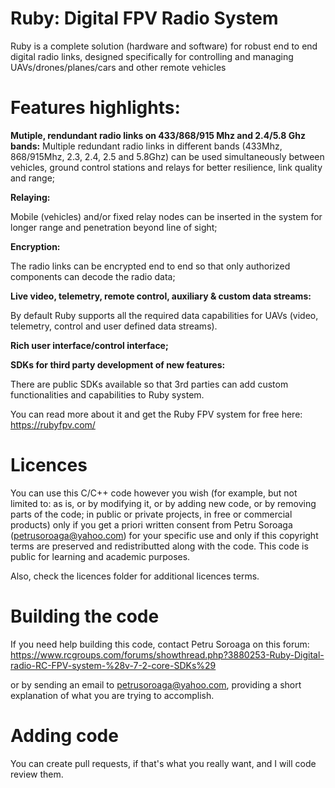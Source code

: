 # Ruby: Digital FPV Radio System
Ruby is a complete solution (hardware and software) for robust end to end digital radio links, designed specifically for controlling and managing UAVs/drones/planes/cars and other remote vehicles

# Features highlights:

<B>Mutiple, rendundant radio links on 433/868/915 Mhz and 2.4/5.8 Ghz bands:</B>
Multiple redundant radio links in different bands (433Mhz, 868/915Mhz, 2.3, 2.4, 2.5 and 5.8Ghz) can be used simultaneously between vehicles, ground control stations and relays for better resilience, link quality and range;

<B>Relaying:</B>

Mobile (vehicles) and/or fixed relay nodes can be inserted in the system for longer range and penetration beyond line of sight;

<B>Encryption:</B>

The radio links can be encrypted end to end so that only authorized components can decode the radio data;

<B>Live video, telemetry, remote control, auxiliary & custom data streams:</B>

By default Ruby supports all the required data capabilities for UAVs (video, telemetry, control and user defined data streams).

<B>Rich user interface/control interface;</B>

<B>SDKs for third party development of new features:</B>

There are public SDKs available so that 3rd parties can add custom functionalities and capabilities to Ruby system.


You can read more about it and get the Ruby FPV system for free here: https://rubyfpv.com/

# Licences

You can use this C/C++ code however you wish (for example, but not limited to: as is, or by modifying it, or by adding new code, or by removing parts of the code; in public or private projects, in free or commercial products) only if you get a priori written consent from Petru Soroaga (petrusoroaga@yahoo.com) for your specific use and only if this copyright terms are preserved and redistributted along with the code.
This code is public for learning and academic purposes.

Also, check the licences folder for additional licences terms.

# Building the code

If you need help building this code, contact Petru Soroaga on this forum:
https://www.rcgroups.com/forums/showthread.php?3880253-Ruby-Digital-radio-RC-FPV-system-%28v-7-2-core-SDKs%29

or by sending an email to petrusoroaga@yahoo.com, providing a short explanation of what you are trying to accomplish.

# Adding code

You can create pull requests, if that's what you really want, and I will code review them.
